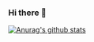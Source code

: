 ### Hi there 👋
[![Anurag's github stats](https://github-readme-stats.vercel.app/api?username=matejkrenek)](https://github.com/anuraghazra/github-readme-stats)
